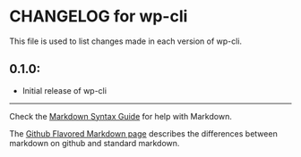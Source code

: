 # CHANGELOG for wp-cli

This file is used to list changes made in each version of wp-cli.

## 0.1.0:

* Initial release of wp-cli

- - -
Check the [Markdown Syntax Guide](http://daringfireball.net/projects/markdown/syntax) for help with Markdown.

The [Github Flavored Markdown page](http://github.github.com/github-flavored-markdown/) describes the differences between markdown on github and standard markdown.
